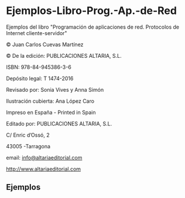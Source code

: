 # Ejemplos-Libro-Prog.-Ap.-de-Red
Ejemplos del libro "Programación de aplicaciones de red. Protocolos de Internet cliente-servidor"

© Juan Carlos Cuevas Martínez

© De la edición: PUBLICACIONES ALTARIA, S.L.

ISBN: 978-84-945386-3-6

Depósito legal: T 1474-2016

Revisado por: Sonia Vives y Anna Simón

Ilustración cubierta: Ana López Caro

Impreso en España - Printed in Spain

Editado por:
PUBLICACIONES ALTARIA, S.L.

C/ Enric d’Ossó, 2

43005 -Tarragona

email: info@altariaeditorial.com

http://www.altariaeditorial.com

## Ejemplos

